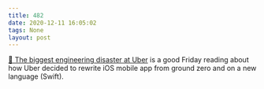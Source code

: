 ```yaml
---
title: 482
date: 2020-12-11 16:05:02
tags: None
layout: post
---
```


[📄 The biggest engineering disaster at Uber](https://threadreaderapp.com/thread/1336890442768547845.html) is a good Friday reading about how Uber decided to rewrite iOS mobile app from ground zero and on a new language (Swift).
